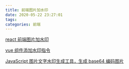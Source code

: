 ```yaml
---
title: 前端图片加水印
date: 2020-05-22 23:27:01
tags:
categories: 前端
---
```


[react 前端图片加水印](https://github.com/dxcweb/watermark)

[vue 组件添加水印指令](https://github.com/ZhuHuaijun/vue-watermark-directive)

[JavaScript 图片文字水印生成工具，生成 base64 编码图片](https://github.com/gisonyeung/js-watermark)
